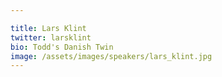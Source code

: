 ```yaml
---

title: Lars Klint
twitter: larsklint
bio: Todd's Danish Twin
image: /assets/images/speakers/lars_klint.jpg
---
```

